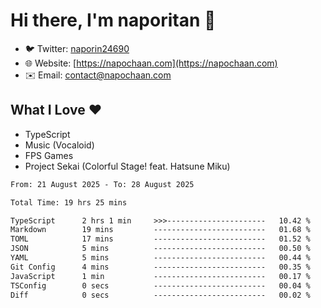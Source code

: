 # Hi there, I'm naporitan 👋

- 🐦 Twitter: [naporin24690](https://twitter.com/naporin24690)
- 🌐 Website: [https://napochaan.com](https://napochaan.com)
- ✉️ Email: [contact@napochaan.com](mailto:contact@napochaan.com)

## What I Love ❤️
- TypeScript
- Music (Vocaloid)
- FPS Games
- Project Sekai (Colorful Stage! feat. Hatsune Miku)

<!--START_SECTION:waka-->

```txt
From: 21 August 2025 - To: 28 August 2025

Total Time: 19 hrs 25 mins

TypeScript      2 hrs 1 min     >>>----------------------   10.42 %
Markdown        19 mins         -------------------------   01.68 %
TOML            17 mins         -------------------------   01.52 %
JSON            5 mins          -------------------------   00.50 %
YAML            5 mins          -------------------------   00.44 %
Git Config      4 mins          -------------------------   00.35 %
JavaScript      1 min           -------------------------   00.17 %
TSConfig        0 secs          -------------------------   00.04 %
Diff            0 secs          -------------------------   00.02 %
```

<!--END_SECTION:waka-->

